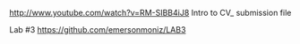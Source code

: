 http://www.youtube.com/watch?v=RM-SIBB4iJ8
Intro to CV_ submission file

Lab #3 
https://github.com/emersonmoniz/LAB3
